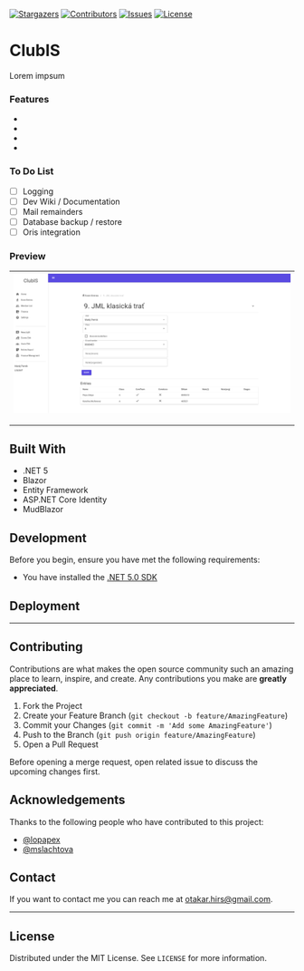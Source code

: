

<!-- PROJECT SHIELDS -->
[![Stargazers][stars-shield]][stars-url]
[![Contributors][contributors-shield]][contributors-url]
[![Issues][issues-shield]][issues-url]
[![License][license-shield]][license-url]

# ClubIS
Lorem impsum


### Features

* 
*
*
*



### To Do List
- [ ] Logging
- [ ] Dev Wiki / Documentation
- [ ] Mail remainders 
- [ ] Database backup / restore
- [ ] Oris integration

### Preview
| ![UI preview](preview.png) |
| ------ |


---
## Built With
* .NET 5
* Blazor
* Entity Framework
* ASP.NET Core Identity
* MudBlazor

## Development
Before you begin, ensure you have met the following requirements:
* You have installed the [.NET 5.0 SDK](https://dotnet.microsoft.com/download)

## Deployment
---
<!-- CONTRIBUTING -->
## Contributing

Contributions are what makes the open source community such an amazing place to learn, inspire, and create. Any contributions you make are **greatly appreciated**.

1. Fork the Project
2. Create your Feature Branch (`git checkout -b feature/AmazingFeature`)
3. Commit your Changes (`git commit -m 'Add some AmazingFeature'`)
4. Push to the Branch (`git push origin feature/AmazingFeature`)
5. Open a Pull Request

Before opening a merge request, open related issue to discuss the upcoming changes first.

## Acknowledgements

Thanks to the following people who have contributed to this project:

* [@lopapex](https://github.com/lopapex)
* [@mslachtova](https://github.com/mslachtova)

## Contact

If you want to contact me you can reach me at <otakar.hirs@gmail.com>.

---
<!-- LICENSE -->
## License

Distributed under the MIT License. See `LICENSE` for more information.



<!-- MARKDOWN LINKS & IMAGES -->
<!-- https://www.markdownguide.org/basic-syntax/#reference-style-links -->
[contributors-shield]: https://img.shields.io/github/contributors/otahirs/ClubIS?style=flat-square
[contributors-url]: https://github.com/otahirs/ClubIS/graphs/contributors
[stars-shield]: https://img.shields.io/github/stars/otahirs/ClubIS?style=flat-square
[stars-url]: https://github.com/otahirs/ClubIS/stargazers
[issues-shield]: https://img.shields.io/github/issues/otahirs/ClubISx?style=flat-square
[issues-url]: https://github.com/otahirs/ClubIS/issues
[license-shield]: https://img.shields.io/github/license/otahirs/ClubIS?style=flat-square
[license-url]: https://github.com/otahirs/ClubIS/blob/master/LICENSE

